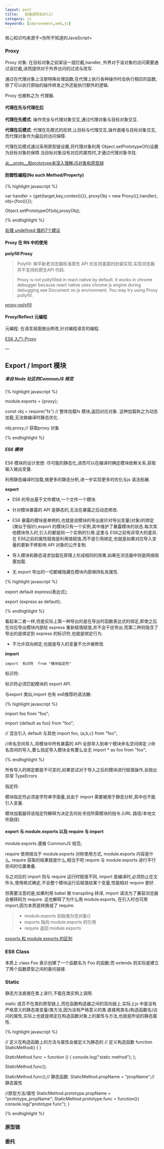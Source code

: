 ```yaml
---
layout: post
title:   前端进阶知识(2)
category: js
keywords: [improvement,web,js]
---
```



核心知识均来源于<你所不知道的JavaScript>

### Proxy

    
Proxy 对象: 在目标对象之前架设一层拦截,handler, 外界对于该对象的访问需要通过该拦截,进而提供对于外界访问的过滤与改写.

通过在代理对象上注册特殊处理函数,在代理上执行各种操作时会执行相应的函数,除了可以执行原始的操作转发之外还能执行额外的逻辑.  

Proxy 也被称之为 代理器.


#### 代理在先与代理在后

**代理在先模式**: 操作完全与代理对象交互,通过代理对象与目标对象交互.  


**代理在后模式**: 代理在先模式的反转,让目标与代理交互,操作直接与目标对象交互,而代理对象作为最后的访问保障. 

代理在后模式通过采用原型链设置,将代理对象利用 Object.setPrototypeOf()设置为目标对象的保障.当目标对象没有对应的属性时,才通过代理对象寻找.

[从__proto__和prototype来深入理解JS对象和原型链](https://github.com/creeperyang/blog/issues/9)

#### 防御性编程(No such Method/Property)

{% highlight javascript %} 

var  handler = {get(target,key,context){}},
     proxyObj = new Proxy({},handler),
     obj={foo(){}};

Object.setPrototypeOf(obj,proxyObj);

{% endhighlight %}


[处理 undefined 值的7个建议](https://github.com/dwqs/blog/issues/64)

#### Proxy 在 RN 中的使用

**polyfill Proxy** 

> Polyfill: 抹平新老浏览器标准原生 API 的支持差距的封装实现.实现浏览器并不支持的原生API 代码.
    

> Proxy is not pollyfilled in react native by default. It works in chrome debugger because react native uses chrome js engine during debugging see Document on js environment. You may try using Proxy pollyfill.   
    
[proxy-polyfill](https://github.com/GoogleChrome/proxy-polyfill)

#### Proxy/Reflect 元编程

元编程: 在语言层面做出修改,针对编程语言的编程.


[ES6 入门-Proxy](http://es6.ruanyifeng.com/#docs/proxy)

—


## Export / Import 模块

##### 来自 Node 社区的CommonJS 规范

{% highlight javascript %} 

module.exports = {proxy};


const obj = require("fs") // 整体加载fs 模块,返回对应对象. 这种加载称之为动态加载,无法做编译时静态优化.

obj.proxy;// 获取proxy 对象

{% endhighlight %}

##### ES6 模块

ES6 模块的设计思想: 尽可能的静态化,进而可以在编译时确定模块依赖关系,获取输入输出变量.

利用静态编译时加载,做更多的静态分析,进一步实现更多的优化与js 语法拓展.

**export**

* ES6 的导出基于文件模块,一个文件一个模块.  
* 针对模块暴露的 API 是静态的,无法在暴露之后动态修改.           
* ES6 暴露的模块是单例的,也就是说模块的导出是针对导出变量(对象)的绑定(类似于指针),export 的模块只有一个实例,其中维护了暴露模块的状态.每次其他模块导入时,引入的都是同一个实例的引用.这里与 ES6之前有非常大的差异,在 ES6之前的属性赋值是利用值赋值,而不是引用绑定,也就是如果对应导入变量的更新不修影响 API 对象的公开复制.         
* 导入模块和静态请求加载在原理上形成相同的效果,如果在浏览器中则是网络阻塞加载.

* 无 export 导出的一切都被隐藏在模块内部保持私有属性.

{% highlight javascript %} 


export default express(表达式);

export {express  as  default};

{% endhighlight %}

看起来二者一样,但是实际上第一种导出的是在导出时函数表达式的绑定,即使之后在对应导出模块内部给 express 重新赋值赋值,并不会干扰导出.而第二种则隐含了导出的是绑定到 express 的标识符,也就是绑定行为.  

* 不允许双向绑定,也就是导入的变量不允许被修改.


**import**

`import  标识符  from "模块指定符"`


标识符:

标识符必须匹配模块的 export API.

与export 类似,import 也有 es6推荐的语法糖: 

{% highlight javascript %} 

import foo from "foo";

import {default as foo} from "foo";

// 混合引入 default 与其他
import foo, {a,b,c} from "foo";

//命名空间导入,将模块中所有暴露的 API 全部导入到单个模块命名空间绑定
//命名空间的导入,要么指定导入模块全有要么全无 
import * as foo from "foo";


{% endhighlight %}


所有导入的绑定都是不可变的,如果尝试对于导入之后的模块进行赋值操作,会抛出异常 TypeErrors

指定符:        

模块指定符必须是字符串字面量,且由于 import 需要被用于静态分析,其中也不能引入变量. 

模块加载器将该指定符解释为决定去何处寻找所需模块的指令.(URL 路径/本地文件路径)

#### export 与 module.exports 以及 require 与 import

module.exports 遵循 CommonJS 规范;

require 使用相当于 module.exports 对称使用方式, module.exports 内容是什么, require 获取的结果就是什么,相当于吧 require 与 module.exports 进行平行空间的位置重叠. 


与之对应的 import 则与 require 运行时赋值不同, import 是编译时,必须防止在文件头,使用格式确定,不会整个模块运行后赋值给某个变量,性能相对 require 更好.

但需要注意的是,如果利用 babel 做 transpiling 转译, import 语法为了兼容浏览器会被转码为 require. 这也解释了为什么用 module.exports, 在引入时也可用 import,因为本质是转换成了 require. 


> * module.exports 初始值为空对象{}    
> * exports 指向 module.exports 的引用        
> * require 返回 module.exports     



[exports 和 module.exports 的区别](https://cnodejs.org/topic/5231a630101e574521e45ef8)



### ES6  Class

本质上 class Foo 表示创建了一个函数名为 Foo 的函数;而 extends 则实际是建立了两个函数原型之间的委托链接.

### Static 

静态方法直接在类上进行,不能在类实例上调用.

static 成员不在类的原型链上,而在函数构造器之间的双向链上.实际上js 中是没有严格意义的静态类变量/类方法,因为没有严格意义的类.直接用类名(构造函数名)访问的属性,实际上也就是绑定在构造函数对象上的属性与方法,也就是所说的静态属性.

{% highlight javascript %} 

// 定义在构造函数上的方法与属性会被定义为静态的
// 定义构造函数
function StaticMethod() {
}

StaticMethod.func = function () {
    console.log("static method");
};

StaticMethod.func();

StaticMethod.func();// 静态函数.
StaticMethod.propName = "propName";// 静态属性

//原型方法/属性
StaticMethod.prototype.propName = "prototype_propName";
StaticMethod.prototype.func = function(){
    console.log("prototype func");
}


{% endhighlight %}



### 原型链



### 委托 






